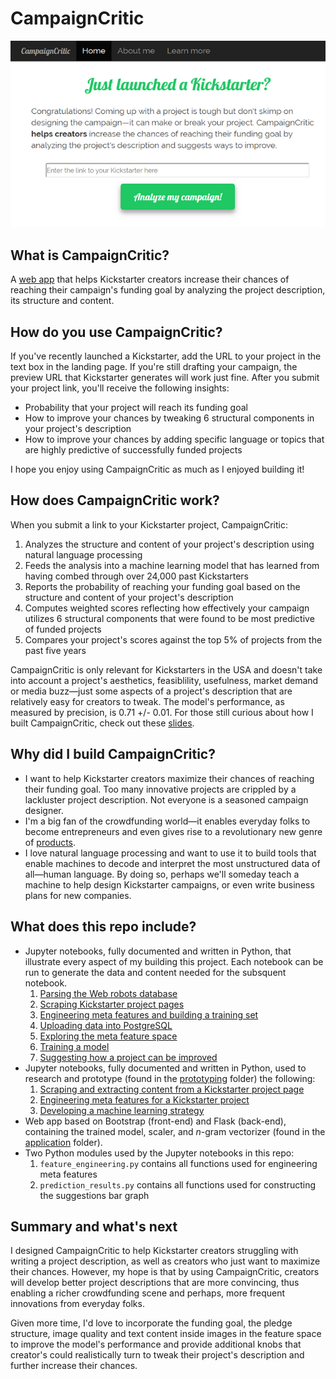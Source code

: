 # CampaignCritic
![Landing page](landing_page.PNG)

## What is CampaignCritic?
A [web app](http://campaigncritic.com/) that helps Kickstarter creators increase their chances of reaching their campaign's funding goal by analyzing the project description, its structure and content.

## How do you use CampaignCritic?
If you've recently launched a Kickstarter, add the URL to your project in the text box in the landing page. If you're still drafting your campaign, the preview URL that Kickstarter generates will work just fine. After you submit your project link, you'll receive the following insights:
- Probability that your project will reach its funding goal
- How to improve your chances by tweaking 6 structural components in your project's description
- How to improve your chances by adding specific language or topics that are highly predictive of successfully funded projects

I hope you enjoy using CampaignCritic as much as I enjoyed building it!

## How does CampaignCritic work?
When you submit a link to your Kickstarter project, CampaignCritic:
1. Analyzes the structure and content of your project's description using natural language processing
2. Feeds the analysis into a machine learning model that has learned from having combed through over 24,000 past Kickstarters
3. Reports the probability of reaching your funding goal based on the structure and content of your project's description
4. Computes weighted scores reflecting how effectively your campaign utilizes 6 structural components that were found to be most predictive of funded projects
5. Compares your project's scores against the top 5% of projects from the past five years

CampaignCritic is only relevant for Kickstarters in the USA and doesn't take into account a project's aesthetics, feasiblility, usefulness, market demand or media buzz—just some aspects of a project's description that are relatively easy for creators to tweak. The model's performance, as measured by precision, is 0.71 +/- 0.01. For those still curious about how I built CampaignCritic, check out these [slides](https://docs.google.com/presentation/d/e/2PACX-1vQtciH4cJu_f81dpL2XCjvI-39WRlAomIqf2dfXUNlgI1wGre2Qj_e-tBWVR5GShQeFeFQL_idfM4Nj/pub?start=false&loop=false&delayms=3000).

## Why did I build CampaignCritic?
- I want to help Kickstarter creators maximize their chances of reaching their funding goal. Too many innovative projects are crippled by a lackluster project description. Not everyone is a seasoned campaign designer.
- I'm a big fan of the crowdfunding world&mdash;it enables everyday folks to become entrepreneurs and even gives rise to a revolutionary new genre of [products](https://www.pebble.com/).
- I love natural language processing and want to use it to build tools that enable machines to decode and interpret the most unstructured data of all&mdash;human language. By doing so, perhaps we'll someday teach a machine to help design Kickstarter campaigns, or even write business plans for new companies.

## What does this repo include?
- Jupyter notebooks, fully documented and written in Python, that illustrate every aspect of my building this project. Each notebook can be run to generate the data and content needed for the subsquent notebook.
   1. [Parsing the Web robots database](https://github.com/redwanhuq/campaign-critic/blob/master/0_parsing_web_robots_database.ipynb)
   2. [Scraping Kickstarter project pages](https://github.com/redwanhuq/campaign-critic/blob/master/1_scraping_kickstarter_projects.ipynb)
   3. [Engineering meta features and building a training set](https://github.com/redwanhuq/campaign-critic/blob/master/2_building_training_set.ipynb)
   4. [Uploading data into PostgreSQL](https://github.com/redwanhuq/campaign-critic/blob/master/3_postgres_uploader.ipynb)
   5. [Exploring the meta feature space](https://github.com/redwanhuq/campaign-critic/blob/master/4_exploring_meta_feature_space.ipynb)
   6. [Training a model](https://github.com/redwanhuq/campaign-critic/blob/master/5_training_models.ipynb)
   7. [Suggesting how a project can be improved](https://github.com/redwanhuq/campaign-critic/blob/master/6_building_suggestions_graph.ipynb)
- Jupyter notebooks, fully documented and written in Python, used to research and prototype (found in the [prototyping](https://github.com/redwanhuq/campaign-critic/tree/master/prototyping) folder) the following:
   1. [Scraping and extracting content from a Kickstarter project page](https://github.com/redwanhuq/campaign-critic/blob/master/prototyping/prototyping-scraping_and_parsing.ipynb)
   2. [Engineering meta features for a Kickstarter project](https://github.com/redwanhuq/campaign-critic/blob/master/prototyping/prototyping-feature_engineering.ipynb)
   3. [Developing a machine learning strategy](https://github.com/redwanhuq/campaign-critic/blob/master/prototyping/prototyping-machine_learning.ipynb)
- Web app based on Bootstrap (front-end) and Flask (back-end), containing the trained model, scaler, and $n$-gram vectorizer (found in the [application](https://github.com/redwanhuq/campaign-critic/tree/master/application) folder).
- Two Python modules used by the Jupyter notebooks in this repo:
   1. `feature_engineering.py` contains all functions used for engineering meta features
   2. `prediction_results.py` contains all functions used for constructing the suggestions bar graph

## Summary and what's next
I designed CampaignCritic to help Kickstarter creators struggling with writing a project description, as well as creators who just want to maximize their chances. However, my hope is that by using CampaignCritic, creators will develop better project descriptions that are more convincing, thus enabling a richer crowdfunding scene and perhaps, more frequent innovations from everyday folks. 

Given more time, I'd love to incorporate the funding goal, the pledge structure, image quality and text content inside images in the feature space to improve the model's performance and provide additional knobs that creator's could realistically turn to tweak their project's description and further increase their chances.
